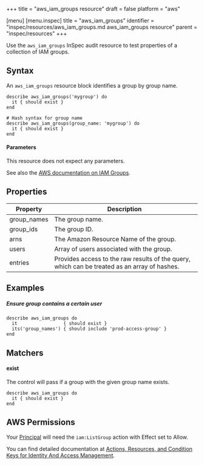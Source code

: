 +++
title = "aws_iam_groups resource"
draft = false
platform = "aws"

[menu]
  [menu.inspec]
    title = "aws_iam_groups"
    identifier = "inspec/resources/aws_iam_groups.md aws_iam_groups resource"
    parent = "inspec/resources"
+++


Use the `aws_iam_groups` InSpec audit resource to test properties of a collection of IAM groups.

## Syntax

An `aws_iam_groups` resource block identifies a group by group name.

    describe aws_iam_groups('mygroup') do
      it { should exist }
    end

    # Hash syntax for group name
    describe aws_iam_groups(group_name: 'mygroup') do
      it { should exist }
    end
    
#### Parameters

This resource does not expect any parameters.

See also the [AWS documentation on IAM Groups](https://docs.aws.amazon.com/IAM/latest/UserGuide/id_groups.html).

## Properties

|Property     | Description|
| ---         | --- |
|group\_names | The group name. |
|group\_ids   | The group ID. |
|arns         | The Amazon Resource Name of the group. |
|users        | Array of users associated with the group.  |
|entries      | Provides access to the raw results of the query, which can be treated as an array of hashes. |


## Examples

##### Ensure group contains a certain user
    describe aws_iam_groups do
      it                 { should exist }
      its('group_names') { should include 'prod-access-group' }
    end

## Matchers

#### exist

The control will pass if a group with the given group name exists.

    describe aws_iam_groups do
      it { should exist }
    end

## AWS Permissions

Your [Principal](https://docs.aws.amazon.com/IAM/latest/UserGuide/intro-structure.html#intro-structure-principal) will need the `iam:ListGroup` action with Effect set to Allow.

You can find detailed documentation at [Actions, Resources, and Condition Keys for Identity And Access Management](https://docs.aws.amazon.com/IAM/latest/UserGuide/list_identityandaccessmanagement.html).
